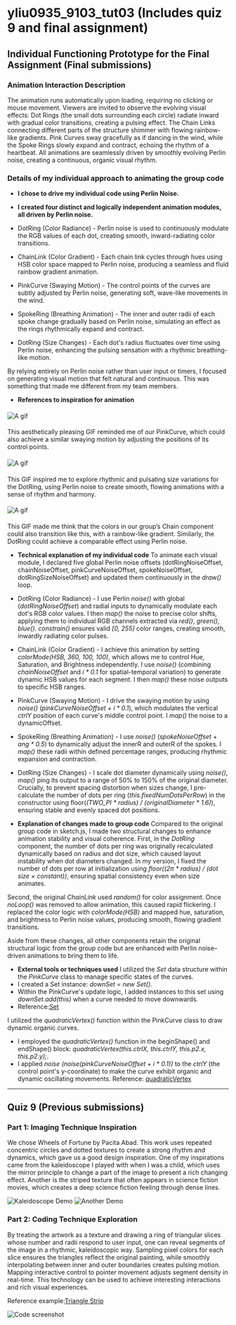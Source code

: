 # yliu0935_9103_tut03 (Includes quiz 9 and final assignment)

## Individual Functioning Prototype for the Final Assignment (Final submissions)
### Animation Interaction Description
The animation runs automatically upon loading, requiring no clicking or mouse movement. Viewers are invited to observe the evolving visual effects: Dot Rings (the small dots surrounding each circle) radiate inward with gradual color transitions, creating a pulsing effect. The Chain Links connecting different parts of the structure shimmer with flowing rainbow-like gradients. Pink Curves sway gracefully as if dancing in the wind, while the Spoke Rings slowly expand and contract, echoing the rhythm of a heartbeat.
All animations are seamlessly driven by smoothly evolving Perlin noise, creating a continuous, organic visual rhythm.

### Details of my individual approach to animating the group code
- **I chose to drive my individual code using Perlin Noise.**

- **I created four distinct and logically independent animation modules, all driven by Perlin noise.**

 - DotRing (Color Radiance) - Perlin noise is used to continuously modulate the RGB values of each dot, creating smooth, inward-radiating color transitions.
 - ChainLink (Color Gradient) - Each chain link cycles through hues using HSB color space mapped to Perlin noise, producing a seamless and fluid rainbow gradient animation.
 - PinkCurve (Swaying Motion) - The control points of the curves are subtly adjusted by Perlin noise, generating soft, wave-like movements in the wind.
 - SpokeRing (Breathing Animation) - The inner and outer radii of each spoke change gradually based on Perlin noise, simulating an effect as the rings rhythmically expand and contract.
 - DotRing (Size Changes) - Each dot's radius fluctuates over time using Perlin noise, enhancing the pulsing sensation with a rhythmic breathing-like motion.

By relying entirely on Perlin noise rather than user input or timers, I focused on generating visual motion that felt natural and continuous. This was something that made me different from my team members.

- **References to inspiration for animation**
####
![A gif](assets/References1.gif)
####
This aesthetically pleasing GIF reminded me of our PinkCurve, which could also achieve a similar swaying motion by adjusting the positions of its control points.
####
![A gif](assets/References2.gif)
####
This GIF inspired me to explore rhythmic and pulsating size variations for the DotRing, using Perlin noise to create smooth, flowing animations with a sense of rhythm and harmony.
####
![A gif](assets/References3.gif)
####
This GIF made me think that the colors in our group’s Chain component could also transition like this, with a rainbow-like gradient. Similarly, the DotRing could achieve a comparable effect using Perlin noise.

- **Technical explanation of my individual code**
To animate each visual module, I declared five global Perlin noise offsets (dotRingNoiseOffset, chainNoiseOffset, pinkCurveNoiseOffset, spokeNoiseOffset, dotRingSizeNoiseOffset) and updated them continuously in the *draw()* loop. 

 - DotRing (Color Radiance) - I use Perlin *noise()* with global (*dotRingNoiseOffset*) and radial inputs to dynamically modulate each dot's RGB color values. I then *map()* the noise to precise color shifts, applying them to individual RGB channels extracted via *red()*, *green()*, *blue()*. *constrain()* ensures valid *[0, 255]* color ranges, creating smooth, inwardly radiating color pulses.

 - ChainLink (Color Gradient) - I achieve this animation by setting *colorMode(HSB, 360, 100, 100)*, which allows me to control Hue, Saturation, and Brightness independently. I use *noise()* (combining *chainNoiseOffset* and *i * 0.1* for spatial-temporal variation) to generate dynamic HSB values for each segment. I then *map()* these noise outputs to specific HSB ranges.

 - PinkCurve (Swaying Motion) - I drive the swaying motion by using *noise()* (*pinkCurveNoiseOffset + i * 0.1*), which modulates the vertical *ctrlY* position of each curve's middle control point. I *map()* the noise to a dynamicOffset.

 - SpokeRing (Breathing Animation) - I use *noise()* (*spokeNoiseOffset + ang * 0.5*) to dynamically adjust the innerR and outerR of the spokes. I *map()* these radii within defined percentage ranges, producing rhythmic expansion and contraction.

 - DotRing (Size Changes) - I scale dot diameter dynamically using *noise()*, *map()* ping its output to a range of 50% to 150% of the original diameter. Crucially, to prevent spacing distortion when sizes change, I pre-calculate the number of dots per ring (*this.fixedNumDotsPerRow*) in the constructor using floor(*(TWO_PI * radius) / (originalDiameter * 1.6)*), ensuring stable and evenly spaced dot positions.

- **Explanation of changes made to group code**
Compared to the original group code in sketch.js, I made two structural changes to enhance animation stability and visual coherence. First, in the *DotRing* component, the number of dots per ring was originally recalculated dynamically based on radius and dot size, which caused layout instability when dot diameters changed. In my version, I fixed the number of dots per row at initialization using *floor((2π * radius) / (dot size × constant))*, ensuring spatial consistency even when size animates.

Second, the original *ChainLink* used *random()* for color assignment. Once *noLoop()* was removed to allow animation, this caused rapid flickering. I replaced the color logic with *colorMode(HSB)* and mapped hue, saturation, and brightness to Perlin noise values, producing smooth, flowing gradient transitions.

Aside from these changes, all other components retain the original structural logic from the group code but are enhanced with Perlin noise–driven animations to bring them to life.


- **External tools or techniques used**
I utilized the *Set* data structure within the *PinkCurve* class to manage specific states of the curves.
 - I created a Set instance: *downSet = new Set()*.
 - Within the PinkCurve's update logic, I added instances to this set using *downSet.add(this)* when a curve needed to move downwards.
 - Reference:[Set](https://p5js.org/reference/p5/set/)

I utilized the *quadraticVertex()* function within the PinkCurve class to draw dynamic organic curves.
 - I employed the *quadraticVertex()* function in the beginShape() and endShape() block: *quadraticVertex(this.ctrlX, this.ctrlY, this.p2.x, this.p2.y);*.
 - I applied *noise (noise(pinkCurveNoiseOffset + i * 0.1))* to the *ctrlY* (the control point's y-coordinate) to make the curve exhibit organic and dynamic oscillating movements.
Reference: [quadraticVertex](https://p5js.org/reference/p5/quadraticVertex/)


---

## Quiz 9 (Previous submissions)
### Part 1: Imaging Technique Inspiration
We chose Wheels of Fortune by Pacita Abad. This work uses repeated concentric circles and dotted textures to create a strong rhythm and dynamics, which gave us a good design inspiration. One of my inspirations came from the kaleidoscope I played with when I was a child, which uses the mirror principle to change a part of the image to present a rich changing effect. Another is the striped texture that often appears in science fiction movies, which creates a deep science fiction feeling through dense lines.

![Kaleidoscope Demo](assets/Kaleidoscope-screenshot.png)
![Another Demo](assets/maravilha-roda-movimento-luzes-com-cifrao.jpg)

### Part 2: Coding Technique Exploration
By treating the artwork as a texture and drawing a ring of triangular slices whose number and radii respond to user input, one can reveal segments of the image in a rhythmic, kaleidoscopic way. Sampling pixel colors for each slice ensures the triangles reflect the original painting, while smoothly interpolating between inner and outer boundaries creates pulsing motion. Mapping interactive control to pointer movement adjusts segment density in real-time. This technology can be used to achieve interesting interactions and rich visual experiences.

Reference example:[Triangle Strip](https://p5js.org/examples/angles-and-motion-triangle-strip/)

![Code screenshot](assets/code.png)